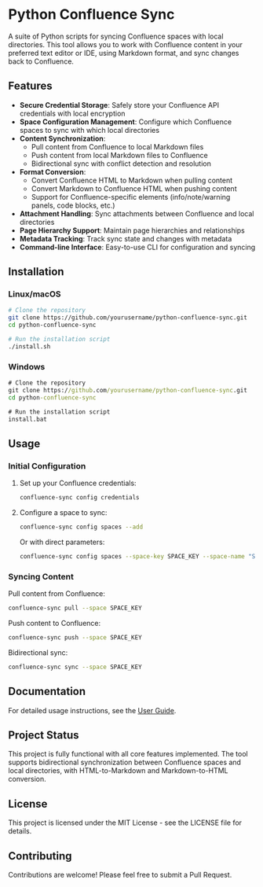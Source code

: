 # Python Confluence Sync

A suite of Python scripts for syncing Confluence spaces with local directories. This tool allows you to work with Confluence content in your preferred text editor or IDE, using Markdown format, and sync changes back to Confluence.

## Features

- **Secure Credential Storage**: Safely store your Confluence API credentials with local encryption
- **Space Configuration Management**: Configure which Confluence spaces to sync with which local directories
- **Content Synchronization**:
  - Pull content from Confluence to local Markdown files
  - Push content from local Markdown files to Confluence
  - Bidirectional sync with conflict detection and resolution
- **Format Conversion**:
  - Convert Confluence HTML to Markdown when pulling content
  - Convert Markdown to Confluence HTML when pushing content
  - Support for Confluence-specific elements (info/note/warning panels, code blocks, etc.)
- **Attachment Handling**: Sync attachments between Confluence and local directories
- **Page Hierarchy Support**: Maintain page hierarchies and relationships
- **Metadata Tracking**: Track sync state and changes with metadata
- **Command-line Interface**: Easy-to-use CLI for configuration and syncing

## Installation

### Linux/macOS

```bash
# Clone the repository
git clone https://github.com/yourusername/python-confluence-sync.git
cd python-confluence-sync

# Run the installation script
./install.sh
```

### Windows

```cmd
# Clone the repository
git clone https://github.com/yourusername/python-confluence-sync.git
cd python-confluence-sync

# Run the installation script
install.bat
```

## Usage

### Initial Configuration

1. Set up your Confluence credentials:
   ```bash
   confluence-sync config credentials
   ```

2. Configure a space to sync:
   ```bash
   confluence-sync config spaces --add
   ```
   
   Or with direct parameters:
   ```bash
   confluence-sync config spaces --space-key SPACE_KEY --space-name "Space Name" --local-dir PATH
   ```

### Syncing Content

Pull content from Confluence:
```bash
confluence-sync pull --space SPACE_KEY
```

Push content to Confluence:
```bash
confluence-sync push --space SPACE_KEY
```

Bidirectional sync:
```bash
confluence-sync sync --space SPACE_KEY
```

## Documentation

For detailed usage instructions, see the [User Guide](docs/user_guide.md).

## Project Status

This project is fully functional with all core features implemented. The tool supports bidirectional synchronization between Confluence spaces and local directories, with HTML-to-Markdown and Markdown-to-HTML conversion.

## License

This project is licensed under the MIT License - see the LICENSE file for details.

## Contributing

Contributions are welcome! Please feel free to submit a Pull Request. 